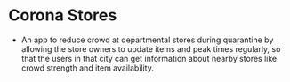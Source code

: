 # Corona Stores

- An app to reduce crowd at departmental stores during quarantine by allowing the store owners to update items and peak times regularly, so that the users in that city can get information about nearby stores like crowd strength and item availability.
